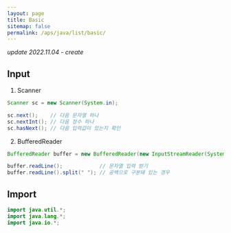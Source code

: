```yaml
---
layout: page
title: Basic
sitemap: false
permalink: /aps/java/list/basic/
---
```


*update 2022.11.04 - create*

## Input
1. Scanner
```java
Scanner sc = new Scanner(System.in);

sc.next();    // 다음 문자열 하나
sc.nextInt(); // 다음 정수 하나
sc.hasNext(); // 다음 입력값이 있는지 확인
```

2. BufferedReader
```java
BufferedReader buffer = new BufferedReader(new InputStreamReader(System.in));

buffer.readLine();            // 문자열 입력 받기
buffer.readLine().split(" "); // 공백으로 구분돼 있는 경우
```

## Import
```java
import java.util.*;
import java.lang.*;
import java.io.*;
```